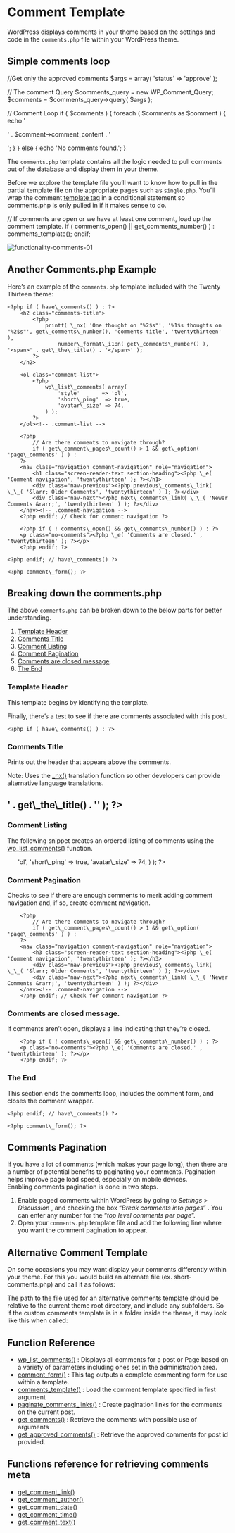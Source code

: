 # Comment Template

WordPress displays comments in your theme based on the settings and code in the `comments.php` file within your WordPress theme.

## Simple comments loop

//Get only the approved comments
$args = array(
    'status' => 'approve'
);

// The comment Query
$comments\_query = new WP\_Comment\_Query;
$comments = $comments\_query->query( $args );

// Comment Loop
if ( $comments ) {
 foreach ( $comments as $comment ) {
 echo '<p>' . $comment->comment\_content . '</p>';
 }
} else {
 echo 'No comments found.';
}

The `comments.php` template contains all the logic needed to pull comments out of the database and display them in your theme.

Before we explore the template file you’ll want to know how to pull in the partial template file on the appropriate pages such as `single.php`. You’ll wrap the comment [template tag](https://developer.wordpress.org/themes/basics/template-tags/) in a conditional statement so comments.php is only pulled in if it makes sense to do.

// If comments are open or we have at least one comment, load up the comment template.
 if ( comments\_open() || get\_comments\_number() ) :
     comments\_template();
 endif;

![functionality-comments-01](https://developer.wordpress.org/files/2014/10/functionality-comments-01.png)

## Another Comments.php Example

Here’s an example of the `comments.php` template included with the Twenty Thirteen theme:

<?php
/\*\*
 \* The template for displaying Comments.
 \*
 \* The area of the page that contains comments and the comment form.
 \*
 \* @package WordPress
 \* @subpackage Twenty\_Thirteen
 \* @since Twenty Thirteen 1.0
 \*/

/\*
 \* If the current post is protected by a password and the visitor has not yet
 \* entered the password we will return early without loading the comments.
 \*/
if ( post\_password\_required() )
	return;
?>

<div id="comments" class="comments-area">

	<?php if ( have\_comments() ) : ?>
		<h2 class="comments-title">
			<?php
				printf( \_nx( 'One thought on "%2$s"', '%1$s thoughts on "%2$s"', get\_comments\_number(), 'comments title', 'twentythirteen' ),
					number\_format\_i18n( get\_comments\_number() ), '<span>' . get\_the\_title() . '</span>' );
			?>
		</h2>

		<ol class="comment-list">
			<?php
				wp\_list\_comments( array(
					'style'       => 'ol',
					'short\_ping'  => true,
					'avatar\_size' => 74,
				) );
			?>
		</ol><!-- .comment-list -->

		<?php
			// Are there comments to navigate through?
			if ( get\_comment\_pages\_count() > 1 && get\_option( 'page\_comments' ) ) :
		?>
		<nav class="navigation comment-navigation" role="navigation">
			<h1 class="screen-reader-text section-heading"><?php \_e( 'Comment navigation', 'twentythirteen' ); ?></h1>
			<div class="nav-previous"><?php previous\_comments\_link( \_\_( '&larr; Older Comments', 'twentythirteen' ) ); ?></div>
			<div class="nav-next"><?php next\_comments\_link( \_\_( 'Newer Comments &rarr;', 'twentythirteen' ) ); ?></div>
		</nav><!-- .comment-navigation -->
		<?php endif; // Check for comment navigation ?>

		<?php if ( ! comments\_open() && get\_comments\_number() ) : ?>
		<p class="no-comments"><?php \_e( 'Comments are closed.' , 'twentythirteen' ); ?></p>
		<?php endif; ?>

	<?php endif; // have\_comments() ?>

	<?php comment\_form(); ?>

</div><!-- #comments -->

## Breaking down the comments.php

The above `comments.php` can be broken down to the below parts for better understanding.

1.  [Template Header](#template-header)
2.  [Comments Title](#comments-title)
3.  [Comment Listing](#comment-listing)
4.  [Comment Pagination](#comment-pagination)
5.  [Comments are closed message](#comments-are-closed-message).
6.  [The End](#the-end)

### Template Header

This template begins by identifying the template.

<?php
/\*\*
 \* The template for displaying Comments.
 \*
 \* The area of the page that contains comments and the comment form.
 \*
 \* @package WordPress
 \* @subpackage Twenty\_Thirteen
 \* @since Twenty Thirteen 1.0
 \*/

Next, there’s a test to see if the post is password protected and, if so, it stops processing the template.

/\*
 \* If the current post is protected by a password and the visitor has not yet
 \* entered the password we will return early without loading the comments.
 \*/
if ( post\_password\_required() )
 return;
?>

Finally, there’s a test to see if there are comments associated with this post.

<div id="comments" class="comments-area">

	<?php if ( have\_comments() ) : ?>

### Comments Title

Prints out the header that appears above the comments.

Note: Uses the [](https://developer.wordpress.org/reference/functions/_nx/)[\_nx()](https://developer.wordpress.org/reference/functions/_nx/) translation function so other developers can provide alternative language translations.

<h2 class="comments-title">
			<?php
				printf( \_nx( 'One thought on "%2$s"', '%1$s thoughts on "%2$s"', get\_comments\_number(), 'comments title', 'twentythirteen' ),
					number\_format\_i18n( get\_comments\_number() ), '<span>' . get\_the\_title() . '</span>' );
			?>
		</h2>

### Comment Listing

The following snippet creates an ordered listing of comments using the [wp\_list\_comments()](https://developer.wordpress.org/reference/functions/wp_list_comments/) function.

<ol class="comment-list">
			<?php
				wp\_list\_comments( array(
					'style'       => 'ol',
					'short\_ping'  => true,
					'avatar\_size' => 74,
				) );
			?>
		</ol><!-- .comment-list -->

### Comment Pagination

Checks to see if there are enough comments to merit adding comment navigation and, if so, create comment navigation.

		<?php
			// Are there comments to navigate through?
			if ( get\_comment\_pages\_count() > 1 && get\_option( 'page\_comments' ) ) :
		?>
		<nav class="navigation comment-navigation" role="navigation">
			<h3 class="screen-reader-text section-heading"><?php \_e( 'Comment navigation', 'twentythirteen' ); ?></h3>
			<div class="nav-previous"><?php previous\_comments\_link( \_\_( '&larr; Older Comments', 'twentythirteen' ) ); ?></div>
			<div class="nav-next"><?php next\_comments\_link( \_\_( 'Newer Comments &rarr;', 'twentythirteen' ) ); ?></div>
		</nav><!-- .comment-navigation -->
		<?php endif; // Check for comment navigation ?>

### Comments are closed message.

If comments aren’t open, displays a line indicating that they’re closed.

		<?php if ( ! comments\_open() && get\_comments\_number() ) : ?>
		<p class="no-comments"><?php \_e( 'Comments are closed.' , 'twentythirteen' ); ?></p>
		<?php endif; ?>

### The End

This section ends the comments loop, includes the comment form, and closes the comment wrapper.

	<?php endif; // have\_comments() ?>

	<?php comment\_form(); ?>

</div><!-- #comments -->

## Comments Pagination

If you have a lot of comments (which makes your page long), then there are a number of potential benefits to paginating your comments. Pagination helps improve page load speed, especially on mobile devices.  
Enabling comments pagination is done in two steps.

1.  Enable paged comments within WordPress by going to *Settings* > *Discussion* , and checking the box “*Break comments into pages*” . You can enter any number for the “*top level comments per page*”.
2.  Open your `comments.php` template file and add the following line where you want the comment pagination to appear.

<div class="pagination">
    <?php paginate\_comments\_links(); ?>
</div>

## Alternative Comment Template

On some occasions you may want display your comments differently within your theme. For this you would build an alternate file (ex. short-comments.php) and call it as follows:

 <?php comments\_template( '/short-comments.php' ); ?> 

The path to the file used for an alternative comments template should be relative to the current theme root directory, and include any subfolders. So if the custom comments template is in a folder inside the theme, it may look like this when called:

<?php comments\_template( '/custom-templates/alternative-comments.php' ); ?>

## Function Reference

*   [wp\_list\_comments()](https://developer.wordpress.org/reference/functions/wp_list_comments/) : Displays all comments for a post or Page based on a variety of parameters including ones set in the administration area.
*   [comment\_form()](https://developer.wordpress.org/reference/functions/comment_form/) : This tag outputs a complete commenting form for use within a template.
*   [comments\_template()](https://developer.wordpress.org/reference/functions/comments_template/) : Load the comment template specified in first argument
*   [paginate\_comments\_links()](https://developer.wordpress.org/reference/functions/paginate_comments_links/) : Create pagination links for the comments on the current post.
*   [get\_comments()](https://developer.wordpress.org/reference/functions/get_comments/) : Retrieve the comments with possible use of arguments
*   [get\_approved\_comments()](https://developer.wordpress.org/reference/functions/get_approved_comments/) : Retrieve the approved comments for post id provided.

## Functions reference for retrieving comments meta

*   [get\_comment\_link()](https://developer.wordpress.org/reference/functions/get_comment_link/)
*   [get\_comment\_author()](https://developer.wordpress.org/reference/functions/get_comment_author/)
*   [get\_comment\_date()](https://developer.wordpress.org/reference/functions/get_comment_date/)
*   [get\_comment\_time()](https://developer.wordpress.org/reference/functions/get_comment_time/)
*   [get\_comment\_text()](https://developer.wordpress.org/reference/functions/get_comment_text/)